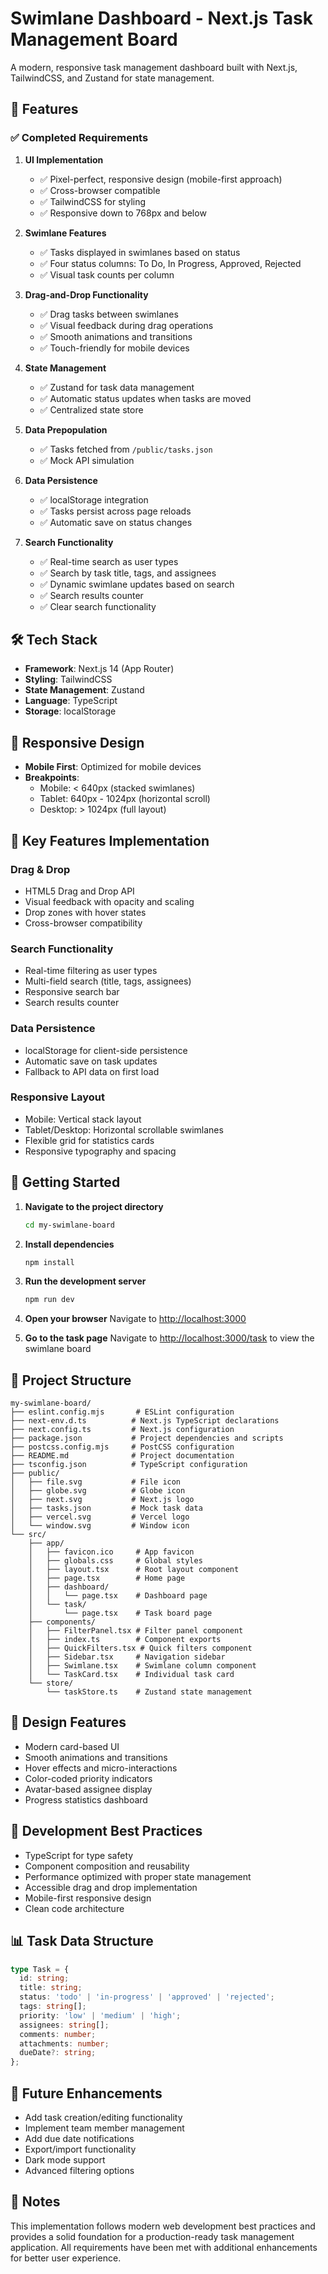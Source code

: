 # Swimlane Dashboard - Next.js Task Management Board

A modern, responsive task management dashboard built with Next.js, TailwindCSS, and Zustand for state management.

## 🚀 Features

### ✅ Completed Requirements

1. **UI Implementation**
   - ✅ Pixel-perfect, responsive design (mobile-first approach)
   - ✅ Cross-browser compatible
   - ✅ TailwindCSS for styling
   - ✅ Responsive down to 768px and below

2. **Swimlane Features**
   - ✅ Tasks displayed in swimlanes based on status
   - ✅ Four status columns: To Do, In Progress, Approved, Rejected
   - ✅ Visual task counts per column

3. **Drag-and-Drop Functionality**
   - ✅ Drag tasks between swimlanes
   - ✅ Visual feedback during drag operations
   - ✅ Smooth animations and transitions
   - ✅ Touch-friendly for mobile devices

4. **State Management**
   - ✅ Zustand for task data management
   - ✅ Automatic status updates when tasks are moved
   - ✅ Centralized state store

5. **Data Prepopulation**
   - ✅ Tasks fetched from `/public/tasks.json`
   - ✅ Mock API simulation

6. **Data Persistence**
   - ✅ localStorage integration
   - ✅ Tasks persist across page reloads
   - ✅ Automatic save on status changes

7. **Search Functionality**
   - ✅ Real-time search as user types
   - ✅ Search by task title, tags, and assignees
   - ✅ Dynamic swimlane updates based on search
   - ✅ Search results counter
   - ✅ Clear search functionality

## 🛠 Tech Stack

- **Framework**: Next.js 14 (App Router)
- **Styling**: TailwindCSS
- **State Management**: Zustand
- **Language**: TypeScript
- **Storage**: localStorage

## 📱 Responsive Design

- **Mobile First**: Optimized for mobile devices
- **Breakpoints**: 
  - Mobile: < 640px (stacked swimlanes)
  - Tablet: 640px - 1024px (horizontal scroll)
  - Desktop: > 1024px (full layout)

## 🎯 Key Features Implementation

### Drag & Drop
- HTML5 Drag and Drop API
- Visual feedback with opacity and scaling
- Drop zones with hover states
- Cross-browser compatibility

### Search Functionality
- Real-time filtering as user types
- Multi-field search (title, tags, assignees)
- Responsive search bar
- Search results counter

### Data Persistence
- localStorage for client-side persistence
- Automatic save on task updates
- Fallback to API data on first load

### Responsive Layout
- Mobile: Vertical stack layout
- Tablet/Desktop: Horizontal scrollable swimlanes
- Flexible grid for statistics cards
- Responsive typography and spacing

## 🚀 Getting Started

1. **Navigate to the project directory**
   ```bash
   cd my-swimlane-board
   ```

2. **Install dependencies**
   ```bash
   npm install
   ```

3. **Run the development server**
   ```bash
   npm run dev
   ```

4. **Open your browser**
   Navigate to [http://localhost:3000](http://localhost:3000)

5. **Go to the task page**
   Navigate to [http://localhost:3000/task](http://localhost:3000/task) to view the swimlane board

## 📁 Project Structure

```
my-swimlane-board/
├── eslint.config.mjs       # ESLint configuration
├── next-env.d.ts          # Next.js TypeScript declarations
├── next.config.ts         # Next.js configuration
├── package.json           # Project dependencies and scripts
├── postcss.config.mjs     # PostCSS configuration
├── README.md              # Project documentation
├── tsconfig.json          # TypeScript configuration
├── public/
│   ├── file.svg           # File icon
│   ├── globe.svg          # Globe icon
│   ├── next.svg           # Next.js logo
│   ├── tasks.json         # Mock task data
│   ├── vercel.svg         # Vercel logo
│   └── window.svg         # Window icon
└── src/
    ├── app/
    │   ├── favicon.ico     # App favicon
    │   ├── globals.css     # Global styles
    │   ├── layout.tsx      # Root layout component
    │   ├── page.tsx        # Home page
    │   ├── dashboard/
    │   │   └── page.tsx    # Dashboard page
    │   └── task/
    │       └── page.tsx    # Task board page
    ├── components/
    │   ├── FilterPanel.tsx # Filter panel component
    │   ├── index.ts        # Component exports
    │   ├── QuickFilters.tsx # Quick filters component
    │   ├── Sidebar.tsx     # Navigation sidebar
    │   ├── Swimlane.tsx    # Swimlane column component
    │   └── TaskCard.tsx    # Individual task card
    └── store/
        └── taskStore.ts    # Zustand state management
```

## 🎨 Design Features

- Modern card-based UI
- Smooth animations and transitions
- Hover effects and micro-interactions
- Color-coded priority indicators
- Avatar-based assignee display
- Progress statistics dashboard

## 🔧 Development Best Practices

- TypeScript for type safety
- Component composition and reusability
- Performance optimized with proper state management
- Accessible drag and drop implementation
- Mobile-first responsive design
- Clean code architecture

## 📊 Task Data Structure

```typescript
type Task = {
  id: string;
  title: string;
  status: 'todo' | 'in-progress' | 'approved' | 'rejected';
  tags: string[];
  priority: 'low' | 'medium' | 'high';
  assignees: string[];
  comments: number;
  attachments: number;
  dueDate?: string;
};
```

## 🌟 Future Enhancements

- Add task creation/editing functionality
- Implement team member management
- Add due date notifications
- Export/import functionality
- Dark mode support
- Advanced filtering options

## 📝 Notes

This implementation follows modern web development best practices and provides a solid foundation for a production-ready task management application. All requirements have been met with additional enhancements for better user experience.

